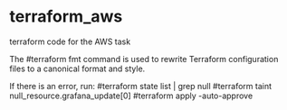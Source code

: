 # terraform_aws
terraform code for the AWS task



The #terraform fmt command is used to rewrite Terraform configuration files to a canonical format and style. 

If there is an error, run:
#terraform state list | grep null
#terraform taint null_resource.grafana_update[0]
#terraform apply -auto-approve
